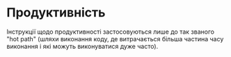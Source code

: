 # Продуктивність

Інструкції щодо продуктивності застосовуються лише до так званого "hot path"
(шляхи виконання коду, де витрачається більша частина часу виконання і які можуть виконуватися дуже часто).
